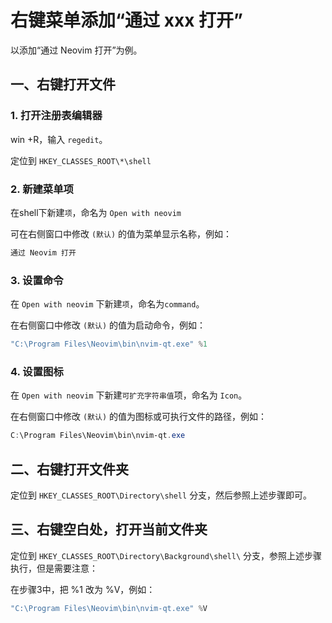 # 右键菜单添加“通过 xxx 打开”

以添加“通过 Neovim 打开”为例。

## 一、右键打开文件

### 1. 打开注册表编辑器

win +R，输入 `regedit`。

定位到 `HKEY_CLASSES_ROOT\*\shell`

### 2. 新建菜单项

在shell下新建`项`，命名为 `Open with neovim`

可在右侧窗口中修改 `(默认)` 的值为菜单显示名称，例如：

```powershell
通过 Neovim 打开
```

### 3. 设置命令

在 `Open with neovim` 下新建`项`，命名为`command`。

在右侧窗口中修改 `(默认)` 的值为启动命令，例如：

```powershell
"C:\Program Files\Neovim\bin\nvim-qt.exe" %1
```

### 4. 设置图标

在 `Open with neovim` 下新建`可扩充字符串值`项，命名为 `Icon`。

在右侧窗口中修改 `(默认)` 的值为图标或可执行文件的路径，例如：

```powershell
C:\Program Files\Neovim\bin\nvim-qt.exe
```

## 二、右键打开文件夹

定位到 `HKEY_CLASSES_ROOT\Directory\shell` 分支，然后参照上述步骤即可。

## 三、右键空白处，打开当前文件夹

定位到 `HKEY_CLASSES_ROOT\Directory\Background\shell\` 分支，参照上述步骤执行，但是需要注意：

在步骤3中，把 %1 改为 %V，例如：

```powershell
"C:\Program Files\Neovim\bin\nvim-qt.exe" %V
```
